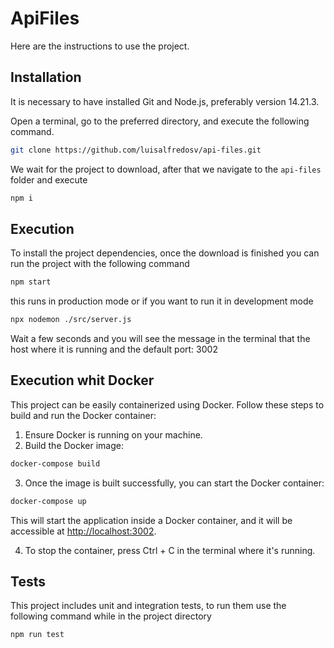 # ApiFiles

Here are the instructions to use the project.

## Installation

It is necessary to have installed Git and Node.js, preferably version 14.21.3.

Open a terminal, go to the preferred directory, and execute the following command.

```bash
git clone https://github.com/luisalfredosv/api-files.git
```

We wait for the project to download, after that we navigate to the `api-files` folder and execute

```bash
npm i
```

## Execution

To install the project dependencies, once the download is finished you can run the project with the following command

```bash
npm start
```

this runs in production mode or if you want to run it in development mode

```bash
npx nodemon ./src/server.js
```

Wait a few seconds and you will see the message in the terminal that the host where it is running and the default port: 3002

## Execution whit Docker

This project can be easily containerized using Docker. Follow these steps to build and run the Docker container:

1. Ensure Docker is running on your machine.
2. Build the Docker image:

```bash
docker-compose build
```

3. Once the image is built successfully, you can start the Docker container:

```bash
docker-compose up
```

This will start the application inside a Docker container, and it will be accessible at <http://localhost:3002>.

4. To stop the container, press Ctrl + C in the terminal where it's running.

## Tests

This project includes unit and integration tests, to run them use the following command while in the project directory

```bash
npm run test
```
